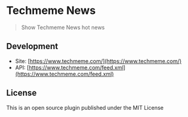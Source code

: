 # Techmeme News

> Show Techmeme News hot news

## Development

* Site: [https://www.techmeme.com/](https://www.techmeme.com/)
* API: [https://www.techmeme.com/feed.xml](https://www.techmeme.com/feed.xml)

## License

This is an open source plugin published under the MIT License